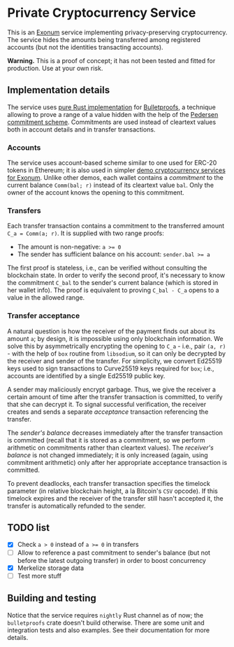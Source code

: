 # Private Cryptocurrency Service

This is an [Exonum] service implementing privacy-preserving cryptocurrency. The service hides the amounts being
transferred among registered accounts (but not the identities transacting accounts).

**Warning.** This is a proof of concept; it has not been tested and fitted for production. Use at your own risk.

## Implementation details

The service uses [pure Rust implementation][bulletproofs-rs] for [Bulletproofs][bulletproofs], a technique allowing
to prove a range of a value hidden with the help of the [Pedersen commitment scheme][pedersen]. Commitments are used
instead of cleartext values both in account details and in transfer transactions.

### Accounts

The service uses account-based scheme similar to one used for ERC-20 tokens in Ethereum; it is also used in simpler
[demo cryptocurrency services for Exonum][demo]. Unlike other demos, each wallet contains a _commitment_ to the current
balance `Comm(bal; r)` instead of its cleartext value `bal`. Only the owner of the account knows the opening
to this commitment.

### Transfers

Each transfer transaction contains a commitment to the transferred amount `C_a = Comm(a; r)`.
It is supplied with two range proofs:

- The amount is non-negative: `a >= 0`
- The sender has sufficient balance on his account: `sender.bal >= a`

The first proof is stateless, i.e., can be verified without consulting the blockchain state.
In order to verify the second proof, it's necessary to know the commitment `C_bal` to the sender's current balance
(which is stored in her wallet info). The proof is equivalent to proving `C_bal - C_a` opens to a value
in the allowed range.

### Transfer acceptance

A natural question is how the receiver of the payment finds out about its amount `a`; by design, it is impossible
using only blockchain information. We solve this by asymmetrically encrypting the opening to `C_a` - i.e.,
pair `(a, r)` - with the help of `box` routine from `libsodium`, so it can only be decrypted by the
receiver and sender of the transfer. For simplicity, we convert Ed25519 keys used to sign transactions
to Curve25519 keys required for `box`; i.e., accounts are identified by a single Ed25519 public key.

A sender may maliciously encrypt garbage. Thus, we give the receiver a certain amount of time
after the transfer transaction is committed, to verify that she can decrypt it. To signal successful verification,
the receiver creates and sends a separate _acceptance_ transaction referencing the transfer.

The _sender's balance_ decreases immediately after the transfer transaction is committed
(recall that it is stored as a commitment, so we perform arithmetic on commitments rather than
cleartext values). The _receiver's balance_ is not changed immediately; it is only increased
(again, using commitment arithmetic) only after her appropriate acceptance transaction is committed.

To prevent deadlocks, each transfer transaction specifies the timelock parameter (in relative blockchain height,
a la Bitcoin's `CSV` opcode). If this timelock expires and the receiver of the transfer still hasn't accepted it,
the transfer is automatically refunded to the sender.

## TODO list

- [x] Check `a > 0` instead of `a >= 0` in transfers
- [ ] Allow to reference a past commitment to sender's balance (but not before the latest outgoing transfer)
  in order to boost concurrency
- [x] Merkelize storage data
- [ ] Test more stuff

## Building and testing

Notice that the service requires `nightly` Rust channel as of now; the `bulletproofs` crate doesn't build otherwise.
There are some unit and integration tests and also examples. See their documentation for more details.

[Exonum]: https://exonum.com/
[bulletproofs-rs]: https://doc.dalek.rs/bulletproofs/
[bulletproofs]: https://eprint.iacr.org/2017/1066.pdf
[pedersen]: https://en.wikipedia.org/wiki/Commitment_scheme
[demo]: https://github.com/exonum/exonum/tree/master/examples